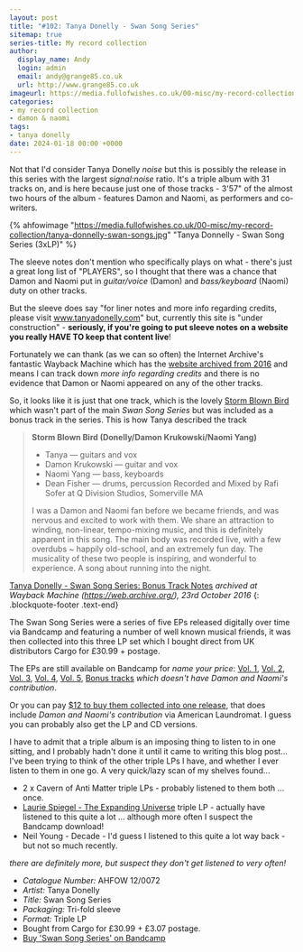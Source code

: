 ```yaml
---
layout: post
title: "#102: Tanya Donelly - Swan Song Series"
sitemap: true
series-title: My record collection
author:
  display_name: Andy
  login: admin
  email: andy@grange85.co.uk
  url: http://www.grange85.co.uk
imageurl: https://media.fullofwishes.co.uk/00-misc/my-record-collection/tanya-donnelly-swan-songs.jpg
categories:
- my record collection
- damon & naomi
tags:
- tanya donelly
date: 2024-01-18 00:00 +0000
---
```

Not that I'd consider Tanya Donelly _noise_ but this is possibly the release in this series with the largest _signal:noise_ ratio. It's a triple album with 31 tracks on, and is here because just one of those tracks - 3'57" of the almost two hours of the album - features Damon and Naomi, as performers and co-writers.

{% ahfowimage "https://media.fullofwishes.co.uk/00-misc/my-record-collection/tanya-donnelly-swan-songs.jpg" "Tanya Donnelly - Swan Song Series (3xLP)" %}

The sleeve notes don't mention who specifically plays on what - there's just a great long list of "PLAYERS", so I thought that there was a chance that Damon and Naomi put in _guitar/voice_ (Damon) and _bass/keyboard_ (Naomi) duty on other tracks. 

<!--more-->

But the sleeve does say "for liner notes and more info regarding credits, please visit www.tanyadonelly.com" but, currently this site is "under construction" - **seriously, if you're going to put sleeve notes on a website you really HAVE TO keep that content live**! 

Fortunately we can thank (as we can so often) the Internet Archive's fantastic Wayback Machine which has the [website archived from 2016](http://web.archive.org/web/20161026154045/http://tanyadonelly.com/) and means I can track down _more info regarding credits_ and there is no evidence that Damon or Naomi appeared on any of the other tracks.

So, it looks like it is just that one track, which is the lovely [Storm Blown Bird](https://youtu.be/83nVVsEZ4wY) which wasn't part of the main _Swan Song Series_ but was included as a bonus track in the series. This is how Tanya described the track

> **Storm Blown Bird (Donelly/Damon Krukowski/Naomi Yang)**
> - Tanya — guitars and vox
> - Damon Krukowski — guitar and vox
> - Naomi Yang — bass, keyboards
> - Dean Fisher — drums, percussion
> Recorded and Mixed by Rafi Sofer at Q Division Studios, Somerville MA
>
> I was a Damon and Naomi fan before we became friends, and was nervous and excited to work with them. We share an attraction to winding, non-linear, tempo-mixing music, and this is definitely apparent in this song. The main body was recorded live, with a few overdubs ~ happily old-school, and an extremely fun day. The musicality of these two people is inspiring, and wonderful to experience. A song about running into the night.

 [Tanya Donelly - Swan Song Series: Bonus Track Notes](http://web.archive.org/web/20161023221100/http://tanyadonelly.com/?page_id=134) _archived at Wayback Machine (https://web.archive.org/), 23rd October 2016_
{: .blockquote-footer .text-end}

The Swan Song Series were a series of five EPs released digitally over time via Bandcamp and featuring a number of well known musical friends, it was then collected into this three LP set which I bought direct from UK distributors Cargo for £30.99 + postage.

The EPs are still available on Bandcamp for _name your price_: [Vol. 1](https://tanyadonelly.bandcamp.com/album/swan-song-series-vol-1), [Vol. 2](https://tanyadonelly.bandcamp.com/album/swan-song-series-vol-2), [Vol. 3](https://tanyadonelly.bandcamp.com/album/swan-song-series-vol-3), [Vol. 4](https://tanyadonelly.bandcamp.com/album/swan-song-series-vol-4), [Vol. 5](https://tanyadonelly.bandcamp.com/album/swan-song-series-vol-5), [Bonus tracks](https://tanyadonelly.bandcamp.com/album/swan-song-series-bonus-tracks) _which doesn't have Damon and Naomi's contribution_.

Or you can pay [$12 to buy them collected into one release](https://americanlaundromatrecords.bandcamp.com/album/swan-song-series), that does include _Damon and Naomi's contribution_ via American Laundromat. I guess you can probably also get the LP and CD versions.

I have to admit that a triple album is an imposing thing to listen to in one sitting, and I probably hadn't done it until it came to writing this blog post... I've been trying to think of the other triple LPs I have, and whether I ever listen to them in one go. A very quick/lazy scan of my shelves found...

- 2 x Cavern of Anti Matter triple LPs - probably listened to them both ... once.
- [Laurie Spiegel - The Expanding Universe](https://lauriespiegel.bandcamp.com/album/the-expanding-universe) triple LP - actually have listened to this quite a lot ... although more often I suspect the Bandcamp download!
- Neil Young - Decade - I'd guess I listened to this quite a lot way back - but not so much recently.

_there are definitely more, but suspect they don't get listened to very often!_ 

 - *Catalogue Number:* AHFOW 12/0072
 - *Artist:* Tanya Donelly
 - *Title:* Swan Song Series
 - *Packaging:* Tri-fold sleeve
 - *Format:* Triple LP
 - Bought from Cargo for £30.99 + £3.07 postage.
 - [Buy 'Swan Song Series' on Bandcamp]()

